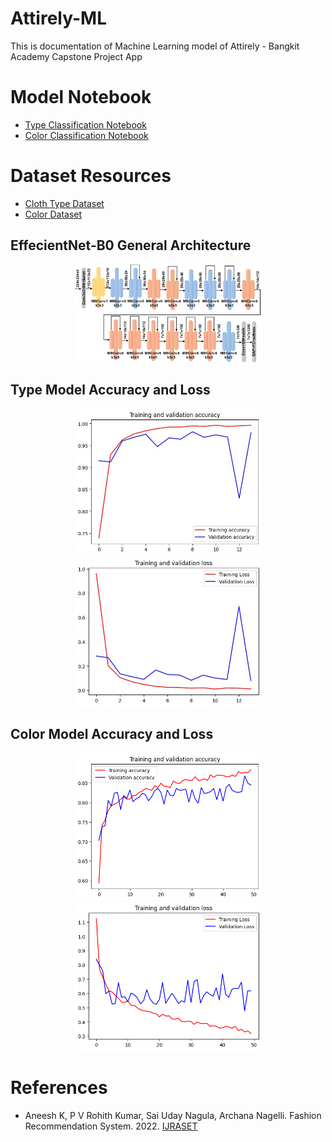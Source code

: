 # Attirely-ML

This is documentation of Machine Learning model of Attirely - Bangkit Academy Capstone Project App



# Model  Notebook
- [Type Classification Notebook](https://colab.research.google.com/drive/1jjA_i30Ot_Bm7GhUIsVykikz2vfJc78W?usp=sharing)
- [Color Classification Notebook](https://colab.research.google.com/drive/11tCnYZqruJIZKV4F6FOf2s7ANvys_NfE?usp=sharing)

# Dataset Resources
- [Cloth Type Dataset](https://universe.roboflow.com/attirely-senang/attirely-hmm)
- [Color Dataset](https://universe.roboflow.com/mariomartuaa/attirely-color)

## EffecientNet-B0 General Architecture
<p align="center">
  <img src="Dokumentasi/EfficientNet B0 Architecture.png" width="300"/>
</p>

## Type Model Accuracy and Loss
<p align="center">
  <img src="Dokumentasi/acc_type.jpeg" width="300"/>
  <img src="Dokumentasi/loss_type.jpeg" width="300"/>
</p>

## Color Model Accuracy and Loss
<p align="center">
  <img src="Dokumentasi/acc_color.png" width="300"/>
  <img src="Dokumentasi/loss_color.png"  width="300"/>
</p>

# References
- Aneesh K, P V Rohith Kumar, Sai Uday Nagula, Archana Nagelli. Fashion Recommendation System. 2022.  [IJRASET](https://tfhub.dev/google/collections/landmarks)
